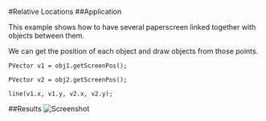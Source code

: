 #Relative Locations
##Application

This example shows how to have several paperscreen linked together with objects between them.

We can get the position of each object and draw objects from those points.

`PVector v1 = obj1.getScreenPos();`

`PVector v2 = obj2.getScreenPos();`

`line(v1.x, v1.y, v2.x, v2.y);`

##Results
![Screenshot](https://github.com/potioc/Papart-examples/blob/master/papart-examples/Camera/RelativeLocations/relativelocations.png)
